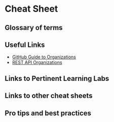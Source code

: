 # Cheat Sheet

## Glossary of terms

## Useful Links
- [GitHub Guide to Organizations](https://resources.github.com/downloads/github-guide-to-organizations.pdf)
- [REST API Organizations](https://docs.github.com/en/free-pro-team@latest/rest/reference/orgs)

## Links to Pertinent Learning Labs

## Links to other cheat sheets

## Pro tips and best practices
<!-- review best practices; engineering/implementation to assist with general engineering implementation, QOL type things 
\[ ] do and do not list?
\[ ] common errors?
\[ ] shameless plug for implementation team? -->
